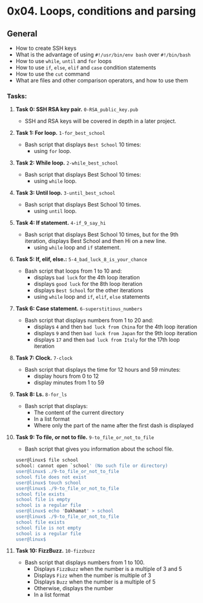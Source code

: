# 0x04. Loops, conditions and parsing

## General
   - How to create SSH keys
   - What is the advantage of using `#!/usr/bin/env bash` over `#!/bin/bash`
   - How to use `while`, `until` and `for` loops
   - How to use `if`, `else`, `elif` and `case` condition statements
   - How to use the `cut` command
   - What are files and other comparison operators, and how to use them

### Tasks: ###

1. **Task 0: SSH RSA key pair.** `0-RSA_public_key.pub`
   - SSH and RSA keys will be covered in depth in a later project.

2. **Task 1: For loop.** `1-for_best_school`
   - Bash script that displays `Best School` 10 times:
     - using `for` loop.

3. **Task 2: While loop.** `2-while_best_school`
   - Bash script that displays Best School 10 times:
     - using `while` loop.

4. **Task 3: Until loop.** `3-until_best_school`
   - Bash script that displays Best School 10 times.
     - using `until` loop.

5. **Task 4: If statement.** `4-if_9_say_hi`
   - Bash script that displays Best School 10 times, but for the 9th iteration, displays Best School and then Hi on a new line.
     - using `while` loop and `if` statement.

6. **Task 5: If, elif, else.:** `5-4_bad_luck_8_is_your_chance`
   - Bash script that loops from 1 to 10 and:
     - displays `bad luck` for the 4th loop iteration
     - displays `good luck` for the 8th loop iteration
     - displays `Best School` for the other iterations
     - using `while` loop and `if`, `elif`, `else` statements

7. **Task 6: Case statement.** `6-superstitious_numbers`
   - Bash script that displays numbers from 1 to 20 and:
     - displays `4` and then `bad luck from China` for the 4th loop iteration
     - displays `9` and then `bad luck from Japan` for the 9th loop iteration
     - displays `17` and then `bad luck from Italy` for the 17th loop iteration

8. **Task 7: Clock.** `7-clock`
   - Bash script that displays the time for 12 hours and 59 minutes:
     - display hours from 0 to 12
     - display minutes from 1 to 59

9. **Task 8: Ls.** `8-for_ls`
   - Bash script that displays:
     - The content of the current directory
     - In a list format
     - Where only the part of the name after the first dash is displayed

10. **Task 9: To file, or not to file.** `9-to_file_or_not_to_file`
    - Bash script that gives you information about the school file.
    ```bash
    user@linux$ file school
    school: cannot open `school' (No such file or directory)
    user@linux$ ./9-to_file_or_not_to_file
    school file does not exist
    user@linux$ touch school
    user@linux$ ./9-to_file_or_not_to_file
    school file exists
    school file is empty
    school is a regular file
    user@linux$ echo 'Dakhamat' > school
    user@linux$ ./9-to_file_or_not_to_file
    school file exists
    school file is not empty
    school is a regular file
    user@linux$ 
    ```

11. **Task 10: FizzBuzz.** `10-fizzbuzz`
    - Bash script that displays numbers from 1 to 100.
      - Displays `FizzBuzz` when the number is a multiple of 3 and 5
      - Displays `Fizz` when the number is multiple of 3
      - Displays `Buzz` when the number is a multiple of 5
      - Otherwise, displays the number
      - In a list format

